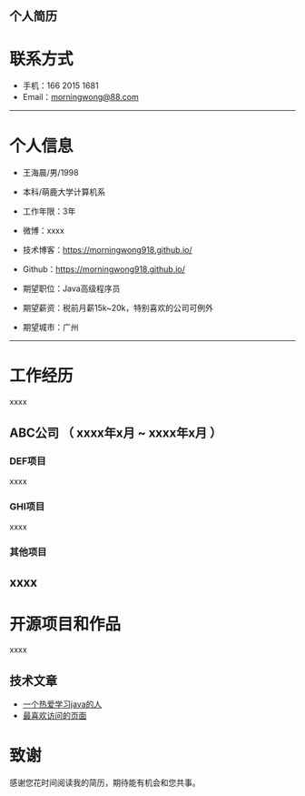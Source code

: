 ## 个人简历

# 联系方式
- 手机：166 2015 1681
- Email：morningwong@88.com
---

# 个人信息

 - 王海晨/男/1998
 - 本科/萌鹿大学计算机系 
 - 工作年限：3年
 - 微博：xxxx 
 - 技术博客：https://morningwong918.github.io/
 - Github：https://morningwong918.github.io/ 

 - 期望职位：Java高级程序员
 - 期望薪资：税前月薪15k~20k，特别喜欢的公司可例外
 - 期望城市：广州

---

# 工作经历
xxxx

## ABC公司 （ xxxx年x月 ~ xxxx年x月 ）

### DEF项目 
xxxx

### GHI项目 
xxxx

### 其他项目
xxxx
---

# 开源项目和作品
xxxx

## 技术文章
- [一个热爱学习java的人](http://www.itcast.cn/)
- [最喜欢访问的页面](https://space.bilibili.com/37974444?from=search&seid=8957027040960724086) 



# 致谢
感谢您花时间阅读我的简历，期待能有机会和您共事。   
